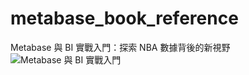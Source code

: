 # metabase_book_reference
Metabase 與 BI 實戰入門：探索 NBA 數據背後的新視野
![Metabase 與 BI 實戰入門](https://github.com/user-attachments/assets/2be3e06d-a410-4d5a-9e37-8511a0f7a367)
